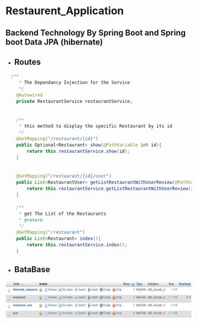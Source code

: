 # Restaurent_Application

## Backend Technology By Spring Boot and Spring boot Data JPA (hibernate)
- ## Routes 
```java
  /**
     * The Dependancy Injection for the Service
     */
    @Autowired
    private RestaurantService restaurantService;


    /**
     * this method to display the specific Restaurant by its id
     */
    @GetMapping("/restaurant/{id}")
    public Optional<Restaurant> show(@PathVariable int id){
        return this.restaurantService.show(id);
    }


    @GetMapping("/restaurant/{id}/user")
    public List<RestaurantUser> getListRestaurantWithUserReview(@PathVariable int id){
        return this.restaurantService.getListRestaurantWithUserReview(id);
    }

    /**
     * get The List of the Restaurants
     * @return
     */
    @GetMapping("/restaurant")
    public List<Restaurant> index(){
        return this.restaurantService.index();
    }
```
- ## BataBase
<img height=100 src="https://github.com/alitarfa/Restaurant_Application/blob/master/images/Screenshot%20from%202018-10-11%2014-21-18.png"/>
